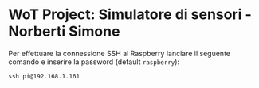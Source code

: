 # WoT Project: Simulatore di sensori - Norberti Simone
Per effettuare la connessione SSH al Raspberry lanciare il seguente comando e inserire la password (default ```raspberry```):
```
ssh pi@192.168.1.161
```
